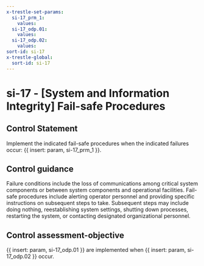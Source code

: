 ```yaml
---
x-trestle-set-params:
  si-17_prm_1:
    values:
  si-17_odp.01:
    values:
  si-17_odp.02:
    values:
sort-id: si-17
x-trestle-global:
  sort-id: si-17
---
```


# si-17 - \[System and Information Integrity\] Fail-safe Procedures

## Control Statement

Implement the indicated fail-safe procedures when the indicated failures occur: {{ insert: param, si-17_prm_1 }}.

## Control guidance

Failure conditions include the loss of communications among critical system components or between system components and operational facilities. Fail-safe procedures include alerting operator personnel and providing specific instructions on subsequent steps to take. Subsequent steps may include doing nothing, reestablishing system settings, shutting down processes, restarting the system, or contacting designated organizational personnel.

## Control assessment-objective

{{ insert: param, si-17_odp.01 }} are implemented when {{ insert: param, si-17_odp.02 }} occur.
